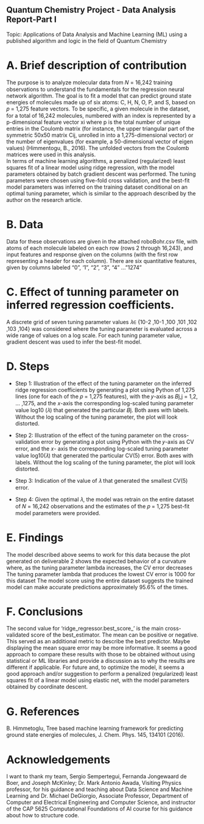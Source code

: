 Quantum Chemistry Project - Data Analysis Report-Part I
------------------------------------------------------
Topic: Applications of Data Analysis and Machine Learning (ML) using a published algorithm and logic in the field of Quantum Chemistry

# A. Brief description of contribution<br>
  The purpose is to analyze molecular data from 𝑁 = 16,242 training observations to understand the fundamentals for the regression neural network algorithm.
The goal is to fit a model that can predict ground state energies of molecules made up of six atoms: C, H, N, O, P, and S, based on 𝑝 = 1,275 feature vectors.
  To be specific, a given molecule in the dataset, for a total of 16,242 molecules, numbered with an index is represented by a p-dimensional feature vector xi where p is the total number of unique entries in the Coulomb matrix (for instance, the upper triangular part of the symmetric 50x50 matrix Cij, unrolled in into a 1,275-dimensional vector) or the number of eigenvalues (for example, a 50-dimensional vector of eigen values) (Himmentogu, B., 2016). The unfolded vectors from the Coulomb matrices were used in this analysis.<br>
In terms of machine learning algorithms, a penalized (regularized) least squares fit of a linear model using ridge regression, with the model parameters obtained by batch gradient descent was performed. The tuning parameters were chosen using five-fold cross validation, and the best-fit model parameters was inferred on the training dataset conditional on an optimal tuning parameter, which is similar to the approach described by the author on the research article.

# B. Data<br>
  Data for these observations are given in the attached roboBohr.csv file, with atoms of each molecule labeled on each row (rows 2 through 16,243), and input features and response given on the columns (with the first row representing a header for each column). There are six quantitative features, given by columns labeled “0”, ‘1”, “2”, “3”, “4” ...”1274”

# C. Effect of tunning parameter on inferred regression coefficients.<br>
  A discrete grid of seven tuning parameter values 𝜆∈ {10-2 ,10-1 ,100 ,101 ,102 ,103 ,104} was considered where the tuning parameter is evaluated across a wide range of values on a log scale. For each tuning parameter value, gradient descent was used to infer the best-fit model.

# D. Steps<br>
* Step 1: 
Illustration of the effect of the tuning parameter on the inferred ridge regression coefficients by generating a plot using Python of 1,275 lines (one for each of the 𝑝 = 1,275 features), with the 𝑦-axis as 𝐵j,j = 1,2, ... ,1275, and the 𝑥-axis the corresponding log-scaled tuning parameter value log10 (𝜆) that generated the particular 𝐵j. Both axes with labels. Without the log scaling of the tuning parameter, the plot will look distorted.

* Step 2: 
Illustration of the effect of the tuning parameter on the cross-validation error by generating a plot using Python with the 𝑦-axis as CV error, and the 𝑥- axis the corresponding log-scaled tuning parameter value log10(𝜆) that
generated the particular CV(5) error. Both axes with labels. Without the log scaling of the tuning parameter, the plot will look distorted.

* Step 3: Indication of the value of 𝜆 that generated the smallest CV(5) error.

* Step 4: 
Given the optimal 𝜆, the model was retrain on the entire dataset of 𝑁 = 16,242 observations and the estimates of the 𝑝 = 1,275 best-fit model parameters were provided.

# E. Findings <br>
  The model described above seems to work for this data because the plot generated on deliverable 2 shows the expected behavior of a curvature where, as the tuning parameter lambda increases, the CV error decreases
The tuning parameter lambda that produces the lowest CV error is 1000 for this dataset
The model score using the entire dataset suggests the trained model can make accurate predictions approximately 95.6% of the times.

# F. Conclusions<br>
  The second value for ‘ridge_regressor.best_score_’ is the main cross-validated score of the best_estimator. The mean
can be positive or negative. This served as an additional metric to describe the best predictor. Maybe displaying the mean square error may be more informative.
It seems a good approach to compare these results with those to be obtained without using statistical or ML libraries and provide a discussion as to why the results are different if applicable.
For future and, to optimize the model, it seems a good approach and/or suggestion to perform a penalized (regularized) least squares fit of a linear model using elastic net, with the model parameters obtained by coordinate descent.


# G. References<br>
B. Himmetoglu, Tree based machine learning framework for predicting ground state energies of molecules, J. Chem. Phys. 145, 134101 (2016).

# Acknowledgements 
  I want to thank my team, Sergio Sempertegui, Fernanda Jongewaard de Boer, and Joseph McKinley; Dr. Mark Antonio Awada, Visiting Physics professor, for his guidance and teaching about Data Science and Machine Learning and Dr. Michael DeGiorgio, Associate Professor, Department of Computer and Electrical Engineering and Computer Science, and instructor of the CAP 5625 Computational Foundations of AI course for his guidance about how to structure code.<br>
